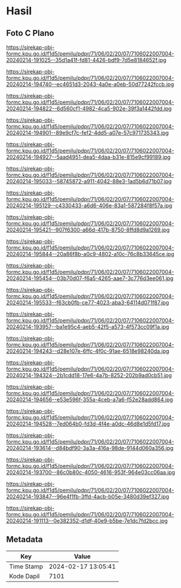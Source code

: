# Hasil

## Foto C Plano

https://sirekap-obj-formc.kpu.go.id/f1d5/pemilu/pdpr/71/06/02/20/07/7106022007004-20240214-191025--35d1a41f-fd81-4426-bdf9-7d5e8184652f.jpg

https://sirekap-obj-formc.kpu.go.id/f1d5/pemilu/pdpr/71/06/02/20/07/7106022007004-20240214-194740--ec4651d3-2043-4a0e-a0eb-50d77242fccb.jpg

https://sirekap-obj-formc.kpu.go.id/f1d5/pemilu/pdpr/71/06/02/20/07/7106022007004-20240214-194822--6d560cf1-4982-4ca5-902e-39f3a1442fdd.jpg

https://sirekap-obj-formc.kpu.go.id/f1d5/pemilu/pdpr/71/06/02/20/07/7106022007004-20240214-194901--89e9cf7c-fef2-4dd5-a07e-57c971735343.jpg

https://sirekap-obj-formc.kpu.go.id/f1d5/pemilu/pdpr/71/06/02/20/07/7106022007004-20240214-194927--5aad4951-dea5-4daa-b31e-815e9cf99189.jpg

https://sirekap-obj-formc.kpu.go.id/f1d5/pemilu/pdpr/71/06/02/20/07/7106022007004-20240214-195033--58745872-a911-4042-88e3-1ad5b6d71b07.jpg

https://sirekap-obj-formc.kpu.go.id/f1d5/pemilu/pdpr/71/06/02/20/07/7106022007004-20240214-195129--c4330433-a6d6-406e-83a1-587284f8f57a.jpg

https://sirekap-obj-formc.kpu.go.id/f1d5/pemilu/pdpr/71/06/02/20/07/7106022007004-20240214-195421--907f6300-a66d-417b-8750-8ffd8d9a1269.jpg

https://sirekap-obj-formc.kpu.go.id/f1d5/pemilu/pdpr/71/06/02/20/07/7106022007004-20240214-195844--20a86f8b-a0c9-4802-a10c-76c8b33645ce.jpg

https://sirekap-obj-formc.kpu.go.id/f1d5/pemilu/pdpr/71/06/02/20/07/7106022007004-20240214-195454--03b70d07-f6a5-4265-aae7-3c776d3ee061.jpg

https://sirekap-obj-formc.kpu.go.id/f1d5/pemilu/pdpr/71/06/02/20/07/7106022007004-20240214-195533--f63cb0fb-ce77-4023-aba3-64114d071f87.jpg

https://sirekap-obj-formc.kpu.go.id/f1d5/pemilu/pdpr/71/06/02/20/07/7106022007004-20240214-193957--ba1e95c4-aeb5-42f5-a573-4f573cc09f1a.jpg

https://sirekap-obj-formc.kpu.go.id/f1d5/pemilu/pdpr/71/06/02/20/07/7106022007004-20240214-194243--d28e107e-6ffc-4f0c-91ae-6518e98240da.jpg

https://sirekap-obj-formc.kpu.go.id/f1d5/pemilu/pdpr/71/06/02/20/07/7106022007004-20240214-194324--2b1cdd18-17e6-4a7b-8252-202b9ad0cb51.jpg

https://sirekap-obj-formc.kpu.go.id/f1d5/pemilu/pdpr/71/06/02/20/07/7106022007004-20240214-194656--e53e596f-355a-4ceb-a7a6-f52e28add864.jpg

https://sirekap-obj-formc.kpu.go.id/f1d5/pemilu/pdpr/71/06/02/20/07/7106022007004-20240214-194528--7ed064b0-fd3d-4f4e-a0dc-46d8e1d5fd17.jpg

https://sirekap-obj-formc.kpu.go.id/f1d5/pemilu/pdpr/71/06/02/20/07/7106022007004-20240214-193614--d84bdf90-3a3a-416a-98de-9144d060a356.jpg

https://sirekap-obj-formc.kpu.go.id/f1d5/pemilu/pdpr/71/06/02/20/07/7106022007004-20240214-193700--86c0b80c-4050-4616-953f-964e03cc06aa.jpg

https://sirekap-obj-formc.kpu.go.id/f1d5/pemilu/pdpr/71/06/02/20/07/7106022007004-20240214-193847--96e4f1fb-3ffd-4acb-b05e-3480d39ef327.jpg

https://sirekap-obj-formc.kpu.go.id/f1d5/pemilu/pdpr/71/06/02/20/07/7106022007004-20240214-191113--0e382352-d1df-40e9-b5be-7e1dc7fd2bcc.jpg


## Metadata

| Key        | Value               |
| ---------- | ------------------- |
| Time Stamp | 2024-02-17 13:05:41 |
| Kode Dapil | 7101                |



